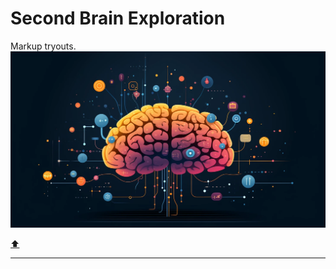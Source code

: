 # Second Brain Exploration

Markup tryouts.
![stsm_Building_a_Second_Brain_is_a_methodology_for_saving_and_sy_9fbc7d40-fb57-41fe-bf0b-9cadfd50ed90.webp](../_resources/stsm_Building_a_Second_Brain_is_a_methodology_for_-1.webp)

[⬆️](#t)
***

